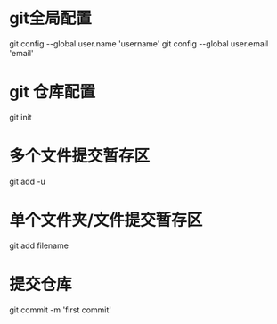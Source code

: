 # git全局配置
git config --global user.name 'username'
git config --global user.email 'email'

# git 仓库配置
git init

# 多个文件提交暂存区
git add -u
# 单个文件夹/文件提交暂存区
git add filename

# 提交仓库
git commit -m 'first commit'

